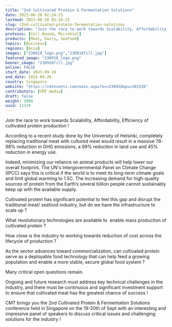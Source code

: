 ```yaml
---
title: "2nd Cultivated Protein & Fermentation Solutions"
date: 2023-06-28 02:24:23
lastmod: 2023-06-28 02:24:23
slug: /2nd-cultivated-protein-fermentation-solutions
description: "Join the race to work towards Scalability, Affordability, Efficiency of cultivated protein production !According to a recent study done by the University of Helsinki, completely replacing traditional meat with cultured meat would result in a massive 78-98% reduction in GHG emissions, a 99% reduction in land use and 45% reduction in energy use."
proteins: [Cell-Based, Microbial]
products: [Meat, Dairy, Seafood]
topics: [Business]
regions: [Asia]
images: ["230918_logo.png","230918fill.jpg"]
featured_image: "230918_logo.png"
banner_image: "230918fill.jpg"
online: FALSE
start_date: 2023-09-19
end_date: 2023-09-20
country: Singapore
website: "https://cmtevents.com/main.aspx?ev=230918&pu=301528"
contributors: [CMT media]
draft: false
weight: 5000
uuid: 11334
---
```

<p>Join the race to work towards Scalability, Affordability, Efficiency of cultivated protein production !</p>
<p>According to a recent study done by the University of Helsinki, completely replacing traditional meat with cultured meat would result in a massive 78-98% reduction in GHG emissions, a 99% reduction in land use and 45% reduction in energy use.</p>
<p>Indeed, minimizing our reliance on animal products will help lower our overall footprint. The UN's Intergovernmental Panel on Climate Change (IPCC) says this is critical if the world is to meet its long-term climate goals and limit global warming to 1.5C. The increasing demand for high-quality sources of protein from the Earth’s several billion people cannot sustainably keep up with the available supply.</p>
<p>Cultivated protein has significant potential to feel this gap and disrupt the traditional meat/ seafood industry, but do we have the infrastructure to scale up ?</p>
<p>What revolutionary technologies are available to  enable mass production of cultivated protein ?</p>
<p>How close is the industry to working towards reduction of cost across the lifecycle of production ?</p>
<p>As the sector advances toward commercialization, can cultivated protein serve as a deployable food technology that can help feed a growing population and enable a more stable, secure global food system ?</p>
<p>Many critical open questions remain.</p>
<p>Ongoing and future research must address key technical challenges in the industry, and there must be continuous and significant investment support to ensure that cultivated meat has the greatest chance of success !</p>
<p>CMT brings you the 2nd Cultivated Protein & Fermentation Solutions conference held in Singapore on the 19-20th of Sept with an interesting and impressive panel of speakers to discuss critical issues and challenging solutions for the industry !</p>

